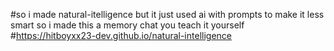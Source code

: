 #so i made natural-itelligence but it just used ai with prompts to make it less smart so i made this a memory chat you teach it yourself
#https://hitboyxx23-dev.github.io/natural-intelligence
